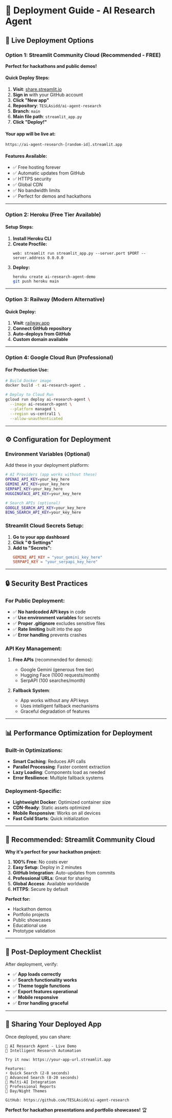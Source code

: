 # 🚀 Deployment Guide - AI Research Agent

## 🌟 Live Deployment Options

### **Option 1: Streamlit Community Cloud (Recommended - FREE)**

**Perfect for hackathons and public demos!**

#### **Quick Deploy Steps:**

1. **Visit**: [share.streamlit.io](https://share.streamlit.io)
2. **Sign in** with your GitHub account
3. **Click "New app"**
4. **Repository**: `TESLAsidd/ai-agent-research`
5. **Branch**: `main`
6. **Main file path**: `streamlit_app.py`
7. **Click "Deploy!"**

#### **Your app will be live at:**
```
https://ai-agent-research-[random-id].streamlit.app
```

#### **Features Available:**
- ✅ Free hosting forever
- ✅ Automatic updates from GitHub
- ✅ HTTPS security
- ✅ Global CDN
- ✅ No bandwidth limits
- ✅ Perfect for demos and hackathons

---

### **Option 2: Heroku (Free Tier Available)**

#### **Setup Steps:**

1. **Install Heroku CLI**
2. **Create Procfile:**
   ```
   web: streamlit run streamlit_app.py --server.port $PORT --server.address 0.0.0.0
   ```
3. **Deploy:**
   ```bash
   heroku create ai-research-agent-demo
   git push heroku main
   ```

---

### **Option 3: Railway (Modern Alternative)**

#### **Quick Deploy:**

1. **Visit**: [railway.app](https://railway.app)
2. **Connect GitHub repository**
3. **Auto-deploys from GitHub**
4. **Custom domain available**

---

### **Option 4: Google Cloud Run (Professional)**

#### **For Production Use:**

```bash
# Build Docker image
docker build -t ai-research-agent .

# Deploy to Cloud Run
gcloud run deploy ai-research-agent \
  --image ai-research-agent \
  --platform managed \
  --region us-central1 \
  --allow-unauthenticated
```

---

## ⚙️ **Configuration for Deployment**

### **Environment Variables (Optional)**

Add these in your deployment platform:

```bash
# AI Providers (app works without these)
OPENAI_API_KEY=your_key_here
GEMINI_API_KEY=your_key_here
SERPAPI_KEY=your_key_here
HUGGINGFACE_API_KEY=your_key_here

# Search APIs (optional)
GOOGLE_SEARCH_API_KEY=your_key_here
BING_SEARCH_API_KEY=your_key_here
```

### **Streamlit Cloud Secrets Setup:**

1. **Go to your app dashboard**
2. **Click "⚙️ Settings"**
3. **Add to "Secrets":**
   ```toml
   GEMINI_API_KEY = "your_gemini_key_here"
   SERPAPI_KEY = "your_serpapi_key_here"
   ```

---

## 🔒 **Security Best Practices**

### **For Public Deployment:**

- ✅ **No hardcoded API keys** in code
- ✅ **Use environment variables** for secrets
- ✅ **Proper .gitignore** excludes sensitive files
- ✅ **Rate limiting** built into the app
- ✅ **Error handling** prevents crashes

### **API Key Management:**

1. **Free APIs** (recommended for demos):
   - Google Gemini (generous free tier)
   - Hugging Face (1000 requests/month)
   - SerpAPI (100 searches/month)

2. **Fallback System**:
   - App works without any API keys
   - Uses intelligent fallback mechanisms
   - Graceful degradation of features

---

## 📊 **Performance Optimization for Deployment**

### **Built-in Optimizations:**

- **Smart Caching**: Reduces API calls
- **Parallel Processing**: Faster content extraction
- **Lazy Loading**: Components load as needed
- **Error Resilience**: Multiple fallback systems

### **Deployment-Specific:**

- **Lightweight Docker**: Optimized container size
- **CDN-Ready**: Static assets optimized
- **Mobile Responsive**: Works on all devices
- **Fast Cold Starts**: Quick initialization

---

## 🎯 **Recommended: Streamlit Community Cloud**

**Why it's perfect for your hackathon project:**

1. **100% Free**: No costs ever
2. **Easy Setup**: Deploy in 2 minutes
3. **GitHub Integration**: Auto-updates from commits
4. **Professional URLs**: Great for sharing
5. **Global Access**: Available worldwide
6. **HTTPS**: Secure by default

**Perfect for:**
- Hackathon demos
- Portfolio projects
- Public showcases
- Educational use
- Prototype validation

---

## 🌟 **Post-Deployment Checklist**

After deployment, verify:

- ✅ **App loads correctly**
- ✅ **Search functionality works**
- ✅ **Theme toggle functions**
- ✅ **Export features operational**
- ✅ **Mobile responsive**
- ✅ **Error handling graceful**

---

## 🔗 **Sharing Your Deployed App**

Once deployed, you can share:

```
🤖 AI Research Agent - Live Demo
🚀 Intelligent Research Automation

Try it now: https://your-app-url.streamlit.app

Features:
⚡ Quick Search (2-8 seconds)
🔬 Advanced Search (8-20 seconds)
🤖 Multi-AI Integration
📄 Professional Reports
🎨 Day/Night Themes

GitHub: https://github.com/TESLAsidd/ai-agent-research
```

**Perfect for hackathon presentations and portfolio showcases!** 🏆